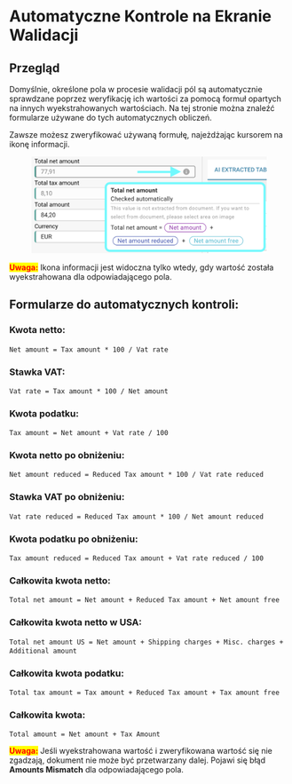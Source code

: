 # Automatyczne Kontrole na Ekranie Walidacji

## Przegląd

Domyślnie, określone pola w procesie walidacji pól są automatycznie sprawdzane poprzez weryfikację ich wartości za pomocą formuł opartych na innych wyekstrahowanych wartościach. Na tej stronie można znaleźć formularze używane do tych automatycznych obliczeń.

Zawsze możesz zweryfikować używaną formułę, najeżdżając kursorem na ikonę informacji.

<figure><img src="../../../.gitbook/assets/automatic_checks_1.png" alt=""><figcaption></figcaption></figure>

<mark style="color:red;">**Uwaga:**</mark> Ikona informacji jest widoczna tylko wtedy, gdy wartość została wyekstrahowana dla odpowiadającego pola.

## Formularze do automatycznych kontroli:

### Kwota netto:

```
Net amount = Tax amount * 100 / Vat rate 
```

### Stawka VAT:

```
Vat rate = Tax amount * 100 / Net amount 
```

### Kwota podatku:

```
Tax amount = Net amount + Vat rate / 100
```

### Kwota netto po obniżeniu:

```
Net amount reduced = Reduced Tax amount * 100 / Vat rate reduced
```

### Stawka VAT po obniżeniu:

```
Vat rate reduced = Reduced Tax amount * 100 / Net amount reduced
```

### Kwota podatku po obniżeniu:

```
Tax amount reduced = Reduced Tax amount + Vat rate reduced / 100
```

### Całkowita kwota netto:

```
Total net amount = Net amount + Reduced Tax amount + Net amount free
```

### Całkowita kwota netto w USA:

```
Total net amount US = Net amount + Shipping charges + Misc. charges + Additional amount
```

### Całkowita kwota podatku:

```
Total tax amount = Tax amount + Reduced Tax amount + Tax amount free 
```

### Całkowita kwota:

```
Total amount = Net amount + Tax Amount
```

<mark style="color:red;">**Uwaga:**</mark> Jeśli wyekstrahowana wartość i zweryfikowana wartość się nie zgadzają, dokument nie może być przetwarzany dalej. Pojawi się błąd **Amounts Mismatch** dla odpowiadającego pola.

